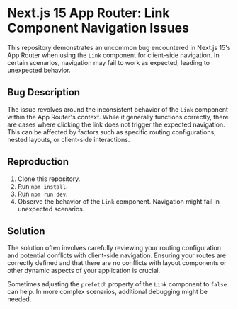 # Next.js 15 App Router: Link Component Navigation Issues

This repository demonstrates an uncommon bug encountered in Next.js 15's App Router when using the `Link` component for client-side navigation.  In certain scenarios, navigation may fail to work as expected, leading to unexpected behavior.

## Bug Description

The issue revolves around the inconsistent behavior of the `Link` component within the App Router's context.  While it generally functions correctly, there are cases where clicking the link does not trigger the expected navigation. This can be affected by factors such as specific routing configurations, nested layouts, or client-side interactions.

## Reproduction

1. Clone this repository.
2. Run `npm install`.
3. Run `npm run dev`.
4. Observe the behavior of the `Link` component.  Navigation might fail in unexpected scenarios.

## Solution

The solution often involves carefully reviewing your routing configuration and potential conflicts with client-side navigation.  Ensuring your routes are correctly defined and that there are no conflicts with layout components or other dynamic aspects of your application is crucial.

Sometimes adjusting the `prefetch` property of the `Link` component to `false` can help. In more complex scenarios, additional debugging might be needed.